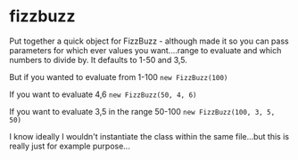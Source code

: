 # fizzbuzz
Put together a quick object for FizzBuzz - although made it so you can pass parameters for which ever values you want....range to evaluate and which numbers to divide by. It defaults to 1-50 and 3,5.

But if you wanted to evaluate from 1-100
`new FizzBuzz(100)`

If you want to evaluate 4,6
`new FizzBuzz(50, 4, 6)`

If you want to evaluate 3,5 in the range 50-100
`new FizzBuzz(100, 3, 5, 50)`


I know ideally I wouldn't instantiate the class within the same file...but this is really just for example purpose...
